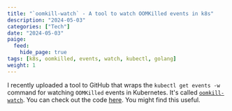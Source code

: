 ```yaml
---
title: "`oomkill-watch` - A tool to watch OOMKilled events in k8s"
description: "2024-05-03"
categories: ["Tech"]
date: "2024-05-03"
paige:
  feed:
    hide_page: true
tags: [k8s, oomkilled, events, watch, kubectl, golang]
weight: 1
---
```


I recently uploaded a tool to GitHub that wraps the `kubectl get events -w` command for watching `OOMKilled` events in Kubernetes. It's called [`oomkill-watch`](https://github.com/flowerinthenight/oomkill-watch). You can check out the code [here](https://github.com/flowerinthenight/oomkill-watch). You might find this useful.
